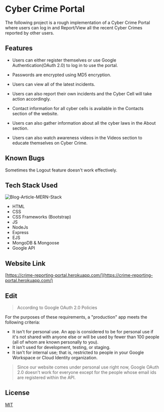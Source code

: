 # Cyber Crime Portal

The following project is a rough implementation of a Cyber Crime Portal where users can log in and Report/View all the recent Cyber Crimes reported by other users.

## Features

- Users can either register themselves or use Google Authentication(OAuth 2.0) to log in to use the portal.

- Passwords are encrypted using MD5 encryption.

- Users can view all of the latest incidents.

- Users can also report their own incidents and the Cyber Cell will take action accordingly.

- Contact information for all cyber cells is available in the Contacts section of the website.

- Users can also gather information about all the cyber laws in the About section.

- Users can also watch awareness videos in the Videos section to educate themselves on Cyber Crime.

## Known Bugs

Sometimes the Logout feature doesn't work effectively.

## Tech Stack Used
![Blog-Article-MERN-Stack](https://user-images.githubusercontent.com/62372310/112726186-22d61100-8f42-11eb-95db-9be14ee32863.jpg)


- HTML
- CSS
- CSS Frameworks (Bootstrap)
- JS
- NodeJs
- Express
- EJS
- MongoDB & Mongoose
- Google API

##  Website Link   
[https://crime-reporting-portal.herokuapp.com/](https://crime-reporting-portal.herokuapp.com/)

## Edit
> According to Google OAuth 2.0 Policies

For the purposes of these requirements, a "production" app meets the following criteria:

- It isn't for personal use. An app is considered to be for personal use if it's not shared with anyone else or will be used by fewer than 100 people (all of whom are known personally to you).
- It isn't used for development, testing, or staging.
- It isn't for internal use; that is, restricted to people in your Google Workspace or Cloud Identity organization.

> Since our website comes under personal use right now, Google OAuth 2.0
> doesn't work for everyone except for the people whose email ids are registered 
> within the API.

## License
[MIT](https://choosealicense.com/licenses/mit/)
